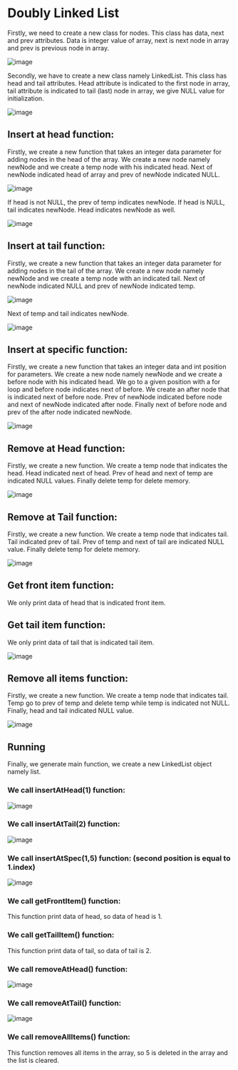 # Doubly Linked List

Firstly, we need to create a new class for nodes. This class has data, next and prev attributes. Data is integer value of array, next is next node in array and prev is previous node in array.
   
   ![image](https://user-images.githubusercontent.com/71206063/198893756-3bfbf074-031d-4f60-bf26-83b9cc5dd62d.png)

Secondly, we have to create a new class namely LinkedList. This class has head and tail attributes. Head attribute is indicated to the first node in array, tail attribute is indicated to tail (last) node in 
array, we give NULL value for initialization.
 
  ![image](https://user-images.githubusercontent.com/71206063/198893772-9063744d-34a0-40e6-87d6-53e70b4da66a.png)

## Insert at head function: 
Firstly, we create a new function that takes an integer data parameter for adding nodes in the head of the array. We create a new node namely newNode and we create a temp node with his indicated head. Next of newNode indicated head of array and prev of newNode indicated NULL. 
 
   ![image](https://user-images.githubusercontent.com/71206063/198893803-1744f98e-54ff-4ca2-a0e1-a4ce1dce24ab.png)

If head is not NULL, the prev of temp indicates newNode. If head is NULL, tail indicates newNode. Head indicates newNode as well.
 
  ![image](https://user-images.githubusercontent.com/71206063/198893834-f337c153-ab85-4550-b827-b031c3eb0c31.png)


## Insert at tail function: 
Firstly, we create a new function that takes an integer data parameter for adding nodes in the tail of the array. We create a new node namely newNode and we create a temp node with an indicated tail. Next of newNode indicated NULL and prev of newNode indicated temp.
 
  ![image](https://user-images.githubusercontent.com/71206063/198893857-e4337ee1-1287-4582-82d5-520c9d0528c8.png)

Next of temp and tail indicates newNode.

  ![image](https://user-images.githubusercontent.com/71206063/198893866-108f6a30-080d-4b01-96fb-8deb5130ada1.png)

 
## Insert at specific function: 
Firstly, we create a new function that takes an integer data and int position for parameters. We create a new node namely newNode and we create a before node with his indicated head. We go to a given position with a for loop and before node indicates next of before. We create an after node that is indicated next of before node. Prev of newNode indicated before node and next of newNode indicated after node. Finally next of before node and prev of the after node indicated newNode.
 
 ![image](https://user-images.githubusercontent.com/71206063/198893872-3e1563e5-dc65-4908-93de-14961212919c.png)

 
## Remove at Head function: 
Firstly, we create a new function. We create a temp node that indicates the head. Head indicated next of head. Prev of head and next of temp are indicated NULL values. Finally delete temp for delete memory.
 
   ![image](https://user-images.githubusercontent.com/71206063/198893881-99b2d355-301d-4f92-84be-941b2157c16e.png)

 
## Remove at Tail function: 
Firstly, we create a new function. We create a temp node that indicates tail. Tail indicated prev of tail. Prev of temp and next of tail are indicated NULL value. Finally delete temp for delete memory.

  ![image](https://user-images.githubusercontent.com/71206063/198893895-55754a4c-c1a7-47f1-8f78-66ce22b126e1.png)


## Get front item function: 
We only print data of head that is indicated front item.

## Get tail item function: 
We only print data of tail that is indicated tail item.

  ![image](https://user-images.githubusercontent.com/71206063/198893905-a9896549-5568-49b3-afc7-35c5a3466ccb.png)



## Remove all items function: 
Firstly, we create a new function. We create a temp node that indicates tail. Temp go to prev of temp and delete temp while temp is indicated not NULL. Finally, head and tail indicated NULL value. 
 
![image](https://user-images.githubusercontent.com/71206063/198893923-5d4e2278-227e-4d5d-b551-c26db1c91cea.png)


## Running

Finally, we generate main function, we create a new LinkedList object namely list. 

### We call insertAtHead(1) function:
		 
  ![image](https://user-images.githubusercontent.com/71206063/198893999-d8e07a09-e95f-4ce0-ba2c-1c3e1190dcb5.png)

     
### We call insertAtTail(2) function:

  ![image](https://user-images.githubusercontent.com/71206063/198894017-edd3dd36-bc02-4710-acf5-39932fd46e76.png)

	 
### We call insertAtSpec(1,5) function:  (second position is equal to 1.index)

  ![image](https://user-images.githubusercontent.com/71206063/198894026-cc5292b5-b0fb-450d-8382-537a8cc2cf2f.png)

	 
### We call getFrontItem() function: 

  This function print data of head, so data of head is 1.

### We call getTailItem() function: 

  This function print data of tail, so data of tail is 2.

### We call removeAtHead() function:

![image](https://user-images.githubusercontent.com/71206063/198894034-574d0cfb-128b-4eef-82fe-da13170762fc.png)

	 
### We call removeAtTail() function:

![image](https://user-images.githubusercontent.com/71206063/198894036-d935eefc-96c8-4f35-be39-c0f23c9c0232.png)

 
### We call removeAllItems() function:

  This function removes all items in the array, so 5 is deleted in the array and the list is cleared.

